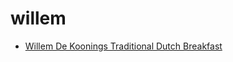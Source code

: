 # willem

 * [Willem De Koonings Traditional Dutch Breakfast](index/w/willem-de-koonings-traditional-dutch-breakfast-108326.json)
